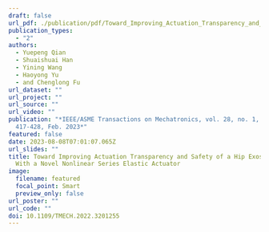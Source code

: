 ```yaml
---
draft: false
url_pdf: ./publication/pdf/Toward_Improving_Actuation_Transparency_and_Safety_of_a_Hip_Exoskeleton_With_a_Novel_Nonlinear_Series_Elastic_Actuator.pdf
publication_types:
  - "2"
authors:
  - Yuepeng Qian
  - Shuaishuai Han
  - Yining Wang
  - Haoyong Yu
  - and Chenglong Fu
url_dataset: ""
url_project: ""
url_source: ""
url_video: ""
publication: "*IEEE/ASME Transactions on Mechatronics, vol. 28, no. 1, pp.
  417-428, Feb. 2023*"
featured: false
date: 2023-08-08T07:01:07.065Z
url_slides: ""
title: Toward Improving Actuation Transparency and Safety of a Hip Exoskeleton
  With a Novel Nonlinear Series Elastic Actuator
image:
  filename: featured
  focal_point: Smart
  preview_only: false
url_poster: ""
url_code: ""
doi: 10.1109/TMECH.2022.3201255
---
```

